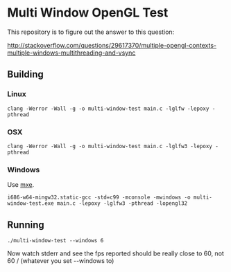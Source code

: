 # Multi Window OpenGL Test

This repository is to figure out the answer to this question:

http://stackoverflow.com/questions/29617370/multiple-opengl-contexts-multiple-windows-multithreading-and-vsync

## Building

### Linux

```
clang -Werror -Wall -g -o multi-window-test main.c -lglfw -lepoxy -pthread
```

### OSX

```
clang -Werror -Wall -g -o multi-window-test main.c -lglfw3 -lepoxy -pthread
```

### Windows

Use [mxe](http://mxe.cc/).

```
i686-w64-mingw32.static-gcc -std=c99 -mconsole -mwindows -o multi-window-test.exe main.c -lepoxy -lglfw3 -pthread -lopengl32
```

## Running

```
./multi-window-test --windows 6
```

Now watch stderr and see the fps reported should be really close to 60, not
60 / (whatever you set --windows to)
